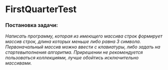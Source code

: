 # FirstQuarterTest
### Постановка задачи:
*Написать программу, которая 
из имеющего массива строк формирует 
массив строк, длина которых меньше либо равна 3 символа.
Первоначальный массив можно ввести с клавиатуры, либо
задать на стартевыполнения алгоритма. Прирешении не
рекомендуется пользоваться коллекциями, лучше обойтись
исключительно массивами.*
